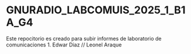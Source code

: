 # GNURADIO_LABCOMUIS_2025_1_B1A_G4

Este repocitorio es creado para subir informes de laboratorio de comunicaciones 1. 
Edwar Diaz // Leonel Araque
